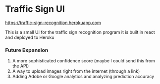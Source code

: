 # Traffic Sign UI
<https://traffic-sign-recognition.herokuapp.com>

This is a small UI for the traffic sign recognition program
it is built in react and deployed to Heroku


### Future Expansion
1. A more sophisticated confidence score (maybe I could send this from the API)
2. A way to upload images right from the internet (through a link)
3. Adding Adobe or Google analytics and analyzing prediction accuracy
